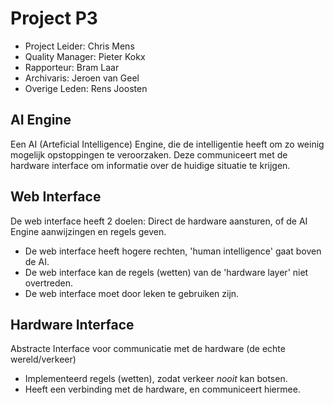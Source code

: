 Project P3
==========

* Project Leider:  Chris Mens
* Quality Manager: Pieter Kokx
* Rapporteur:      Bram Laar
* Archivaris:      Jeroen van Geel
* Overige Leden:   Rens Joosten

AI Engine
---------
Een AI (Arteficial Intelligence) Engine, die de intelligentie heeft om zo weinig mogelijk opstoppingen te veroorzaken. Deze communiceert met de hardware interface om informatie over de huidige situatie te krijgen.


Web Interface
-------------
De web interface heeft 2 doelen: Direct de hardware aansturen, of de AI Engine aanwijzingen en regels geven.

- De web interface heeft hogere rechten, 'human intelligence' gaat boven de AI.
- De web interface kan de regels (wetten) van de 'hardware layer' niet overtreden.
- De web interface moet door leken te gebruiken zijn.


Hardware Interface
------------------
Abstracte Interface voor communicatie met de hardware (de echte wereld/verkeer)

- Implementeerd regels (wetten), zodat verkeer *nooit* kan botsen.
- Heeft een verbinding met de hardware, en communiceert hiermee.
